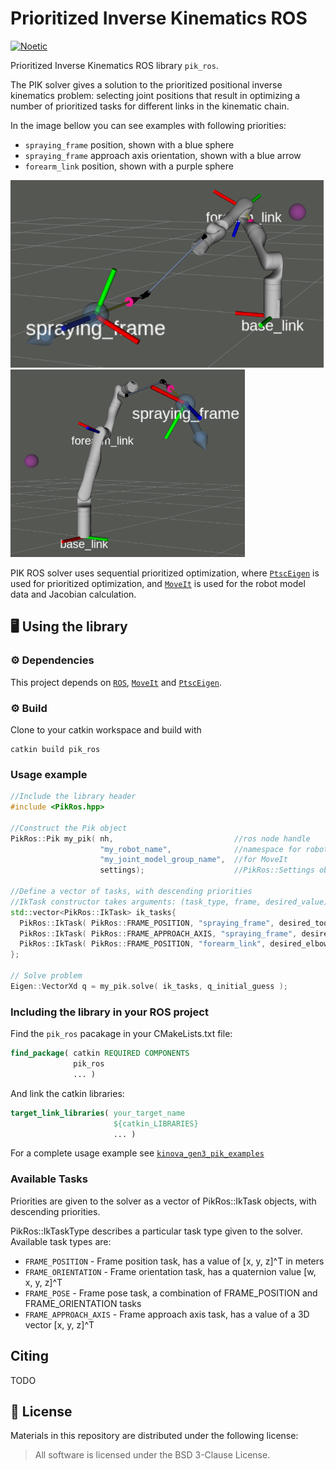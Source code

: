 # Prioritized Inverse Kinematics ROS
[![Noetic](https://github.com/ivatavuk/pik_ros/actions/workflows/noetic.yml/badge.svg)](https://github.com/ivatavuk/pik_ros/actions/workflows/noetic.yml)

Prioritized Inverse Kinematics ROS library `pik_ros`.

The PIK solver gives a solution to the prioritized positional inverse kinematics problem: selecting joint positions that result in optimizing a number of prioritized tasks for different links in the kinematic chain.

In the image bellow you can see examples with following priorities:

 - `spraying_frame` position, shown with a blue sphere
 - `spraying_frame` approach axis orientation, shown with a blue arrow 
 - `forearm_link` position, shown with a purple sphere

<img src="docs/pik_spraying_1.png" height="300">
<img src="docs/pik_spraying_3.png" height="300">

PIK ROS solver uses sequential prioritized optimization, where [`PtscEigen`](https://github.com/ivatavuk/ptsc_eigen) is used for prioritized optimization, and [`MoveIt`](https://moveit.ros.org/) is used for the robot model data and Jacobian calculation. 

## 🖥️ Using the library

### ⚙️ Dependencies

This project depends on [`ROS`](https://www.ros.org/), [`MoveIt`](https://moveit.ros.org/) and [`PtscEigen`](https://github.com/ivatavuk/ptsc_eigen).

### ⚙️ Build

Clone to your catkin workspace and build with 

    catkin build pik_ros

### Usage example

```cpp
//Include the library header 
#include <PikRos.hpp>

//Construct the Pik object 
PikRos::Pik my_pik( nh,                           //ros node handle
                    "my_robot_name",              //namespace for robot description
                    "my_joint_model_group_name",  //for MoveIt
                    settings);                    //PikRos::Settings object

//Define a vector of tasks, with descending priorities 
//IkTask constructor takes arguments: (task_type, frame, desired_value)
std::vector<PikRos::IkTask> ik_tasks{ 
  PikRos::IkTask( PikRos::FRAME_POSITION, "spraying_frame", desired_tool_position ), 
  PikRos::IkTask( PikRos::FRAME_APPROACH_AXIS, "spraying_frame", desired_approach_vector ),
  PikRos::IkTask( PikRos::FRAME_POSITION, "forearm_link", desired_elbow_position ) 
};

// Solve problem
Eigen::VectorXd q = my_pik.solve( ik_tasks, q_initial_guess );
```

### Including the library in your ROS project

Find the `pik_ros` pacakage in your CMakeLists.txt file:
```cmake
find_package( catkin REQUIRED COMPONENTS 
              pik_ros 
              ... )
```

And link the catkin libraries:
```cmake
target_link_libraries( your_target_name 
                       ${catkin_LIBRARIES}
                       ... )
```

For a complete usage example see [`kinova_gen3_pik_examples`](https://github.com/ivatavuk/kinova_gen3_pik_examples)

### Available Tasks
Priorities are given to the solver as a vector of PikRos::IkTask objects, with descending priorities.

PikRos::IkTaskType describes a particular task type given to the solver. Available task types are:

 - `FRAME_POSITION` - Frame position task, has a value of [x, y, z]^T in meters
 - `FRAME_ORIENTATION` - Frame orientation task, has a quaternion value [w, x, y, z]^T
 - `FRAME_POSE` - Frame pose task, a combination of FRAME_POSITION and FRAME_ORIENTATION tasks
 - `FRAME_APPROACH_AXIS` - Frame approach axis task, has a value of a 3D vector [x, y, z]^T

## Citing 

TODO

## 📝 License

Materials in this repository are distributed under the following license:

> All software is licensed under the BSD 3-Clause License.